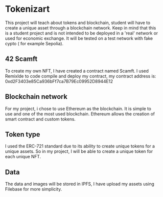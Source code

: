 # Tokenizart

This project will teach about tokens and blockchain, student will have to create a unique asset through a blockchain network. Keep in mind that this is a student project and is not intended to be deployed in a 'real' network or used for economic exchange. It will be tested on a test network with fake cypto ( for example Sepolia).

## 42 Scamft

To create my own NFT, I have created a contract named Scamft. I used RemixIde to code compile and deploy my contract, my contract address is: 0xd2F3403e85Ca936bFf7ca7B79Ec09952D8944E12

## Blockchain network

For my project, i chose to use Ethereum as the blockchain. It is simple to use and one of the most used blockchain. Ethereum allows the creation of smart contract and custom tokens.

## Token type

I used the ERC-721 standard due to its ability to create unique tokens for a unique assets. So in my project, I will be able to create a unique token for each unique NFT.

## Data

The data and images will be stored in IPFS, I have upload my assets using Filebase for more simplicity.